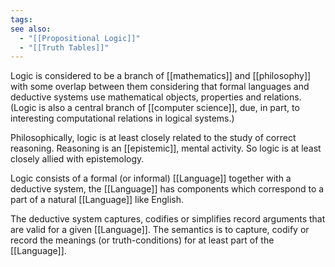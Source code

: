 ```yaml
---
tags: 
see also:
  - "[[Propositional Logic]]"
  - "[[Truth Tables]]"
---
```

Logic is considered to be a branch of [[mathematics]] and [[philosophy]] with some overlap between them considering that formal languages and deductive systems use mathematical objects, properties and relations. (Logic is also a central branch of [[computer science]], due, in part, to interesting computational relations in logical systems.)

Philosophically, logic is at least closely related to the study of correct reasoning. Reasoning is an [[epistemic]], mental activity. So logic is at least closely allied with epistemology.

Logic consists of a formal (or informal) [[Language]] together with a deductive system, the [[Language]] has components which correspond to a part of a natural [[Language]] like English.

The deductive system captures, codifies or simplifies record arguments that are valid for a given [[Language]]. The semantics is to capture, codify or record the meanings (or truth-conditions) for at least part of the [[Language]].